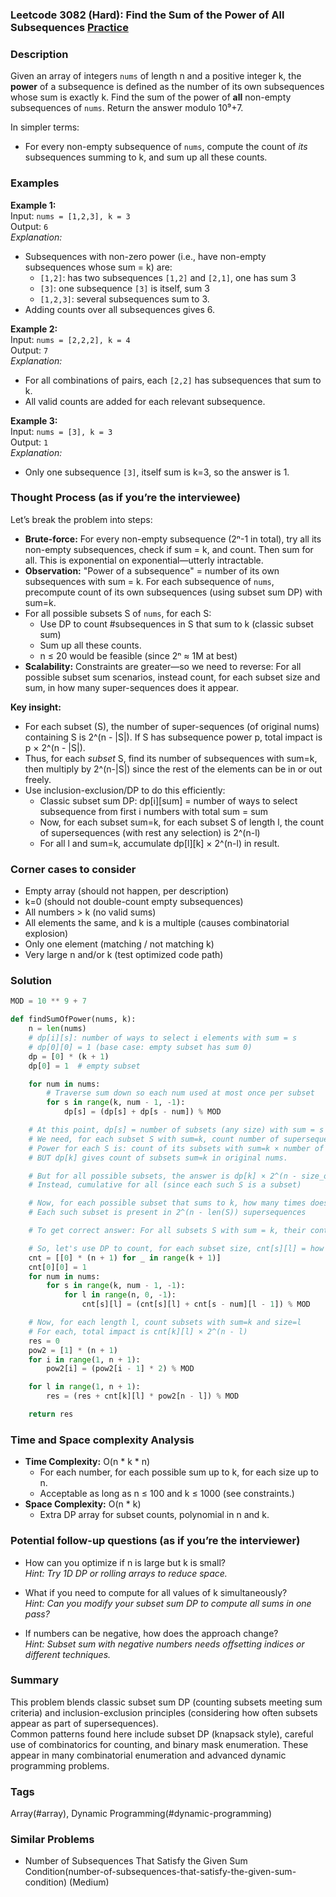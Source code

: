 ### Leetcode 3082 (Hard): Find the Sum of the Power of All Subsequences [Practice](https://leetcode.com/problems/find-the-sum-of-the-power-of-all-subsequences)

### Description  
Given an array of integers `nums` of length n and a positive integer k, the **power** of a subsequence is defined as the number of its own subsequences whose sum is exactly k. Find the sum of the power of **all** non-empty subsequences of `nums`. Return the answer modulo 10⁹+7.

In simpler terms:  
- For every non-empty subsequence of `nums`, compute the count of *its* subsequences summing to k, and sum up all these counts.

### Examples  

**Example 1:**  
Input: `nums = [1,2,3], k = 3`  
Output: `6`  
*Explanation:*
- Subsequences with non-zero power (i.e., have non-empty subsequences whose sum = k) are:
  - `[1,2]`: has two subsequences `[1,2]` and `[2,1]`, one has sum 3
  - `[3]`: one subsequence `[3]` is itself, sum 3
  - `[1,2,3]`: several subsequences sum to 3.
- Adding counts over all subsequences gives 6.

**Example 2:**  
Input: `nums = [2,2,2], k = 4`  
Output: `7`  
*Explanation:*
- For all combinations of pairs, each `[2,2]` has subsequences that sum to k.
- All valid counts are added for each relevant subsequence.

**Example 3:**  
Input: `nums = [3], k = 3`  
Output: `1`  
*Explanation:*
- Only one subsequence `[3]`, itself sum is k=3, so the answer is 1.

### Thought Process (as if you’re the interviewee)  
Let’s break the problem into steps:
- **Brute-force:** For every non-empty subsequence (2ⁿ-1 in total), try all its non-empty subsequences, check if sum = k, and count. Then sum for all. This is exponential on exponential—utterly intractable.
- **Observation:** "Power of a subsequence" = number of its own subsequences with sum = k. For each subsequence of `nums`, precompute count of its own subsequences (using subset sum DP) with sum=k.
- For all possible subsets S of `nums`, for each S:
    - Use DP to count #subsequences in S that sum to k (classic subset sum)
    - Sum up all these counts.
    - n ≤ 20 would be feasible (since 2ⁿ ≈ 1M at best)
- **Scalability:** Constraints are greater—so we need to reverse: For all possible subset sum scenarios, instead count, for each subset size and sum, in how many super-sequences does it appear.

**Key insight:**  
- For each subset (S), the number of super-sequences (of original nums) containing S is 2^(n - |S|). If S has subsequence power p, total impact is p × 2^(n - |S|).
- Thus, for each *subset* S, find its number of subsequences with sum=k, then multiply by 2^(n-|S|) since the rest of the elements can be in or out freely.
- Use inclusion-exclusion/DP to do this efficiently:
    - Classic subset sum DP: dp[i][sum] = number of ways to select subsequence from first i numbers with total sum = sum
    - Now, for each subset sum=k, for each subset S of length l, the count of supersequences (with rest any selection) is 2^(n-l)
    - For all l and sum=k, accumulate dp[l][k] × 2^(n-l) in result.

### Corner cases to consider  
- Empty array (should not happen, per description)
- k=0 (should not double-count empty subsequences)
- All numbers > k (no valid sums)
- All elements the same, and k is a multiple (causes combinatorial explosion)
- Only one element (matching / not matching k)
- Very large n and/or k (test optimized code path)

### Solution

```python
MOD = 10 ** 9 + 7

def findSumOfPower(nums, k):
    n = len(nums)
    # dp[i][s]: number of ways to select i elements with sum = s
    # dp[0][0] = 1 (base case: empty subset has sum 0)
    dp = [0] * (k + 1)
    dp[0] = 1  # empty subset

    for num in nums:
        # Traverse sum down so each num used at most once per subset
        for s in range(k, num - 1, -1):
            dp[s] = (dp[s] + dp[s - num]) % MOD

    # At this point, dp[s] = number of subsets (any size) with sum = s
    # We need, for each subset S with sum=k, count number of supersequences S can appear in.
    # Power for each S is: count of its subsets with sum=k × number of super masks (2^(n-len(S)))
    # BUT dp[k] gives count of subsets sum=k in original nums.

    # But for all possible subsets, the answer is dp[k] × 2^(n - size_of_S), summed over all S
    # Instead, cumulative for all (since each such S is a subset)

    # Now, for each possible subset that sums to k, how many times does it get counted?
    # Each such subset is present in 2^(n - len(S)) supersequences

    # To get correct answer: For all subsets S with sum = k, their contribution is 2^(n - len(S))

    # So, let's use DP to count, for each subset size, cnt[s][l] = how many subsets of length l sum to s
    cnt = [[0] * (n + 1) for _ in range(k + 1)]
    cnt[0][0] = 1
    for num in nums:
        for s in range(k, num - 1, -1):
            for l in range(n, 0, -1):
                cnt[s][l] = (cnt[s][l] + cnt[s - num][l - 1]) % MOD

    # Now, for each length l, count subsets with sum=k and size=l
    # For each, total impact is cnt[k][l] × 2^(n - l)
    res = 0
    pow2 = [1] * (n + 1)
    for i in range(1, n + 1):
        pow2[i] = (pow2[i - 1] * 2) % MOD

    for l in range(1, n + 1):
        res = (res + cnt[k][l] * pow2[n - l]) % MOD

    return res
```

### Time and Space complexity Analysis  

- **Time Complexity:** O(n \* k \* n)  
    - For each number, for each possible sum up to k, for each size up to n.
    - Acceptable as long as n ≤ 100 and k ≤ 1000 (see constraints.)
- **Space Complexity:** O(n \* k)  
    - Extra DP array for subset counts, polynomial in n and k.

### Potential follow-up questions (as if you’re the interviewer)  

- How can you optimize if n is large but k is small?  
  *Hint: Try 1D DP or rolling arrays to reduce space.*

- What if you need to compute for all values of k simultaneously?  
  *Hint: Can you modify your subset sum DP to compute all sums in one pass?*

- If numbers can be negative, how does the approach change?  
  *Hint: Subset sum with negative numbers needs offsetting indices or different techniques.*

### Summary
This problem blends classic subset sum DP (counting subsets meeting sum criteria) and inclusion-exclusion principles (considering how often subsets appear as part of supersequences).  
Common patterns found here include subset DP (knapsack style), careful use of combinatorics for counting, and binary mask enumeration. These appear in many combinatorial enumeration and advanced dynamic programming problems.

### Tags
Array(#array), Dynamic Programming(#dynamic-programming)

### Similar Problems
- Number of Subsequences That Satisfy the Given Sum Condition(number-of-subsequences-that-satisfy-the-given-sum-condition) (Medium)